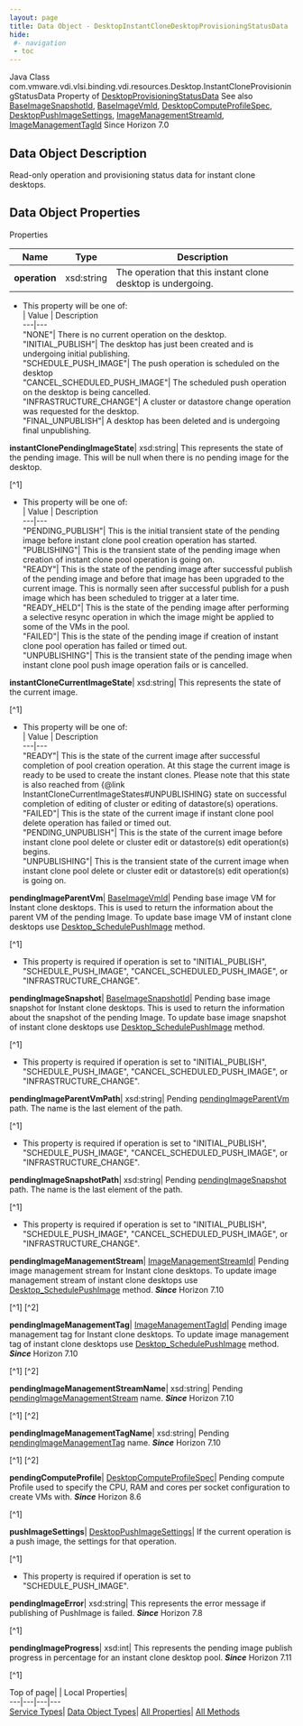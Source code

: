 ```yaml
---
layout: page
title: Data Object - DesktopInstantCloneDesktopProvisioningStatusData
hide:
 #- navigation
 - toc
---
```






Java Class
    com.vmware.vdi.vlsi.binding.vdi.resources.Desktop.InstantCloneProvisioningStatusData
Property of
     [DesktopProvisioningStatusData](vdi.resources.Desktop.ProvisioningStatusData.md#field_detail)
See also
     [BaseImageSnapshotId](vdi.entity.BaseImageSnapshotId.md), [BaseImageVmId](vdi.entity.BaseImageVmId.md), [DesktopComputeProfileSpec](vdi.resources.Desktop.ComputeProfileSpec.md), [DesktopPushImageSettings](vdi.resources.Desktop.PushImageSettings.md), [ImageManagementStreamId](vdi.entity.ImageManagementStreamId.md), [ImageManagementTagId](vdi.entity.ImageManagementTagId.md)
Since 
    Horizon 7.0

## Data Object Description 

Read-only operation and provisioning status data for instant clone desktops. 

## Data Object Properties

Properties

Name |  Type |  Description   
---|---|---  
**operation**|  xsd:string|  The operation that this instant clone desktop is undergoing.   


  * This property will be one of:  
|  Value |  Description   
---|---  
"NONE"| There is no current operation on the desktop.  
"INITIAL_PUBLISH"| The desktop has just been created and is undergoing initial publishing.  
"SCHEDULE_PUSH_IMAGE"| The push operation is scheduled on the desktop  
"CANCEL_SCHEDULED_PUSH_IMAGE"| The scheduled push operation on the desktop is being cancelled.  
"INFRASTRUCTURE_CHANGE"| A cluster or datastore change operation was requested for the desktop.  
"FINAL_UNPUBLISH"| A desktop has been deleted and is undergoing final unpublishing.  

  
**instantClonePendingImageState**|  xsd:string|  This represents the state of the pending image. This will be null when there is no pending image for the desktop.   


[^1]
  * This property will be one of:  
|  Value |  Description   
---|---  
"PENDING_PUBLISH"| This is the initial transient state of the pending image before instant clone pool creation operation has started.  
"PUBLISHING"| This is the transient state of the pending image when creation of instant clone pool operation is going on.  
"READY"| This is the state of the pending image after successful publish of the pending image and before that image has been upgraded to the current image. This is normally seen after successful publish for a push image which has been scheduled to trigger at a later time.  
"READY_HELD"| This is the state of the pending image after performing a selective resync operation in which the image might be applied to some of the VMs in the pool.  
"FAILED"| This is the state of the pending image if creation of instant clone pool operation has failed or timed out.  
"UNPUBLISHING"| This is the transient state of the pending image when instant clone pool push image operation fails or is cancelled.  

  
**instantCloneCurrentImageState**|  xsd:string|  This represents the state of the current image.   


[^1]
  * This property will be one of:  
|  Value |  Description   
---|---  
"READY"| This is the state of the current image after successful completion of pool creation operation. At this stage the current image is ready to be used to create the instant clones. Please note that this state is also reached from {@link InstantCloneCurrentImageStates#UNPUBLISHING} state on successful completion of editing of cluster or editing of datastore(s) operations.  
"FAILED"| This is the state of the current image if instant clone pool delete operation has failed or timed out.  
"PENDING_UNPUBLISH"| This is the state of the current image before instant clone pool delete or cluster edit or datastore(s) edit operation(s) begins.  
"UNPUBLISHING"| This is the transient state of the current image when instant clone pool delete or cluster edit or datastore(s) edit operation(s) is going on.  

  
**pendingImageParentVm**| [BaseImageVmId](vdi.entity.BaseImageVmId.md)|  Pending base image VM for Instant clone desktops. This is used to return the information about the parent VM of the pending Image. To update base image VM of instant clone desktops use [Desktop_SchedulePushImage](vdi.resources.Desktop.md#schedulePushImage) method.   


[^1]
  * This property is required if operation is set to "INITIAL_PUBLISH", "SCHEDULE_PUSH_IMAGE", "CANCEL_SCHEDULED_PUSH_IMAGE", or "INFRASTRUCTURE_CHANGE".

  
**pendingImageSnapshot**| [BaseImageSnapshotId](vdi.entity.BaseImageSnapshotId.md)|  Pending base image snapshot for Instant clone desktops. This is used to return the information about the snapshot of the pending Image. To update base image snapshot of instant clone desktops use [Desktop_SchedulePushImage](vdi.resources.Desktop.md#schedulePushImage) method.   


[^1]
  * This property is required if operation is set to "INITIAL_PUBLISH", "SCHEDULE_PUSH_IMAGE", "CANCEL_SCHEDULED_PUSH_IMAGE", or "INFRASTRUCTURE_CHANGE".

  
**pendingImageParentVmPath**|  xsd:string|  Pending [pendingImageParentVm](vdi.resources.Desktop.InstantCloneProvisioningStatusData.md#pendingImageParentVm) path. The name is the last element of the path.   


[^1]
  * This property is required if operation is set to "INITIAL_PUBLISH", "SCHEDULE_PUSH_IMAGE", "CANCEL_SCHEDULED_PUSH_IMAGE", or "INFRASTRUCTURE_CHANGE".

  
**pendingImageSnapshotPath**|  xsd:string|  Pending [pendingImageSnapshot](vdi.resources.Desktop.InstantCloneProvisioningStatusData.md#pendingImageSnapshot) path. The name is the last element of the path.   


[^1]
  * This property is required if operation is set to "INITIAL_PUBLISH", "SCHEDULE_PUSH_IMAGE", "CANCEL_SCHEDULED_PUSH_IMAGE", or "INFRASTRUCTURE_CHANGE".

  
**pendingImageManagementStream**| [ImageManagementStreamId](vdi.entity.ImageManagementStreamId.md)|  Pending image management stream for Instant clone desktops. To update image management stream of instant clone desktops use [Desktop_SchedulePushImage](vdi.resources.Desktop.md#schedulePushImage) method.  **_Since_** Horizon 7.10  


[^1]
[^2]

  
**pendingImageManagementTag**| [ImageManagementTagId](vdi.entity.ImageManagementTagId.md)|  Pending image management tag for Instant clone desktops. To update image management tag of instant clone desktops use [Desktop_SchedulePushImage](vdi.resources.Desktop.md#schedulePushImage) method.  **_Since_** Horizon 7.10  


[^1]
[^2]

  
**pendingImageManagementStreamName**|  xsd:string|  Pending [pendingImageManagementStream](vdi.resources.Desktop.InstantCloneProvisioningStatusData.md#pendingImageManagementStream) name.  **_Since_** Horizon 7.10  


[^1]
[^2]

  
**pendingImageManagementTagName**|  xsd:string|  Pending [pendingImageManagementTag](vdi.resources.Desktop.InstantCloneProvisioningStatusData.md#pendingImageManagementTag) name.  **_Since_** Horizon 7.10  


[^1]
[^2]

  
**pendingComputeProfile**| [DesktopComputeProfileSpec](vdi.resources.Desktop.ComputeProfileSpec.md)|  Pending compute Profile used to specify the CPU, RAM and cores per socket configuration to create VMs with.  **_Since_** Horizon 8.6  


[^1]

  
**pushImageSettings**| [DesktopPushImageSettings](vdi.resources.Desktop.PushImageSettings.md)|  If the current operation is a push image, the settings for that operation.   


[^1]
  * This property is required if operation is set to "SCHEDULE_PUSH_IMAGE".

  
**pendingImageError**|  xsd:string|  This represents the error message if publishing of PushImage is failed.  **_Since_** Horizon 7.8  


[^1]

  
**pendingImageProgress**|  xsd:int|  This represents the pending image publish progress in percentage for an instant clone desktop pool.  **_Since_** Horizon 7.11  


[^1]

  
  
  
Top of page| | Local Properties|   
---|---|---|---  
[Service Types](index-mo_types.md)| [Data Object Types](index-do_types.md)| [All Properties](index-properties.md)| [All Methods](index-methods.md)  
  
  

